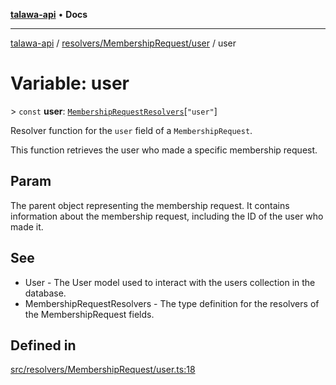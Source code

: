 [**talawa-api**](../../../../README.md) • **Docs**

***

[talawa-api](../../../../modules.md) / [resolvers/MembershipRequest/user](../README.md) / user

# Variable: user

\> `const` **user**: [`MembershipRequestResolvers`](../../../../types/generatedGraphQLTypes/type-aliases/MembershipRequestResolvers.md)\[`"user"`\]

Resolver function for the `user` field of a `MembershipRequest`.

This function retrieves the user who made a specific membership request.

## Param

The parent object representing the membership request. It contains information about the membership request, including the ID of the user who made it.

## See

 - User - The User model used to interact with the users collection in the database.
 - MembershipRequestResolvers - The type definition for the resolvers of the MembershipRequest fields.

## Defined in

[src/resolvers/MembershipRequest/user.ts:18](https://github.com/PalisadoesFoundation/talawa-api/blob/fb5076f344cd74d4e51c692cbc70fc337bf1ac39/src/resolvers/MembershipRequest/user.ts#L18)
